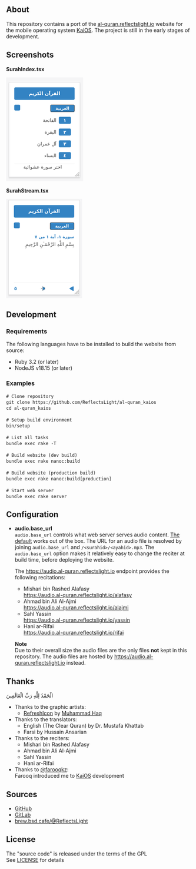 ## About

This repository contains a port of the
[al-quran.reflectslight.io](https://al-quran.reflectslight.io)
website for the mobile operating system
[KaiOS](https://www.kaiostech.com/).
The project is still in the early stages of development.

## Screenshots

**SurahIndex.tsx**

![SurahIndex](/share/al-quran.reflectslight.io/screenshots/240x320_SurahIndex.png)

**SurahStream.tsx**

![SurahStream](/share/al-quran.reflectslight.io/screenshots/240x320_SurahStream.png)

## Development

### Requirements

The following languages have to be installed to build
the website from source:

* Ruby 3.2 (or later)
* NodeJS v18.15 (or later)

### Examples

    # Clone repository
    git clone https://github.com/ReflectsLight/al-quran_kaios
    cd al-quran_kaios

    # Setup build environment
    bin/setup

    # List all tasks
    bundle exec rake -T

    # Build website (dev build)
    bundle exec rake nanoc:build

    # Build website (production build)
    bundle exec rake nanoc:build[production]

    # Start web server
    bundle exec rake server

## Configuration

* **audio.base_url** <br>
  `audio.base_url` controls what web server serves
  audio content.
  [The default](https://audio.al-quran.reflectslight.io/rifai)
  works out of the box. The URL for an audio file is
  resolved by joining `audio.base_url` and
  `/<surahid>/<ayahid>.mp3`. The `audio.base_url` option
  makes it relatively easy to change the reciter
  at build time, before deploying the website.

  The https://audio.al-quran.reflectslight.io endpoint
  provides the following recitations:

  - Mishari bin Rashed Alafasy <br>
  https://audio.al-quran.reflectslight.io/alafasy
  - Ahmad bin Ali Al-Ajmi <br>
  https://audio.al-quran.reflectslight.io/alajmi
  - Sahl Yassin <br>
  https://audio.al-quran.reflectslight.io/yassin
  - Hani ar-Rifai <br>
  https://audio.al-quran.reflectslight.io/rifai

  **Note**<br>
  Due to their overall size the audio files are the only
  files **not** kept in this repository. The audio files
  are hosted  by https://audio.al-quran.reflectslight.io
  instead.

## Thanks

الْحَمْدُ لِلَّهِ رَبِّ الْعَالَمِينَ

* Thanks to the graphic artists:
    - [RefreshIcon](/src/js/components/Icon.tsx)
      by
      [Muhammad Haq](https://freeicons.io/profile/823)
* Thanks to the translators:
    - English (The Clear Quran) by Dr. Mustafa Khattab
    - Farsi by Hussain Ansarian
* Thanks to the reciters:
    - Mishari bin Rashed Alafasy
    - Ahmad bin Ali Al-Ajmi
    - Sahl Yassin
    - Hani ar-Rifai
* Thanks to [@farooqkz](https://github.com/farooqkz): <br>
  Farooq introduced me to [KaiOS](https://www.kaiostech.com/) development

## Sources

* [GitHub](https://github.com/ReflectsLight/al-quran_kaios)
* [GitLab](https://gitlab.com/ReflectsLight/al-quran_kaios)
* [brew.bsd.cafe/@ReflectsLight](https://brew.bsd.cafe/ReflectsLight/al-quran_kaios)

## License

The "source code" is released under the terms of the GPL <br>
See [LICENSE](./share/al-quran.reflectslight.io/LICENSE) for details
